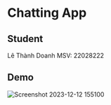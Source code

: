 # Chatting App
## Student
Lê Thành Doanh
MSV: 22028222
## Demo
![Screenshot 2023-12-12 155100](https://github.com/LTDoanh/ChattingApp/assets/125759416/f9123b71-dc19-4538-9045-c5bd13835be8)
